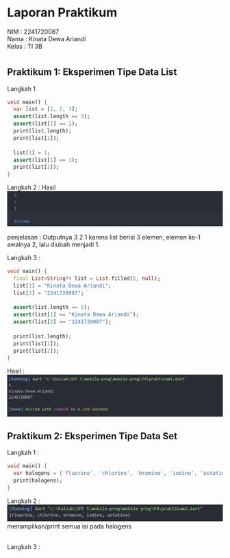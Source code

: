 # Laporan Praktikum

NIM : 2241720087 <br>
Nama : Kinata Dewa Ariandi <br>
Kelas : TI 3B
#
##  Praktikum 1: Eksperimen Tipe Data List

Langkah 1 
```dart
void main() {
  var list = [1, 2, 3];
  assert(list.length == 3);
  assert(list[1] == 2);
  print(list.length);
  print(list[1]);

  list[1] = 1;
  assert(list[1] == 1);
  print(list[1]);
}
```
Langkah 2 : 
Hasil
<img src = "ss/1.png">

penjelasan : 
Outputnya 3 2 1 karena list berisi 3 elemen, elemen ke-1 awalnya 2, lalu diubah menjadi 1.

Langkah 3 : 
```dart
void main() {
  final List<String?> list = List.filled(5, null);
  list[1] = "Kinata Dewa Ariandi";
  list[2] = "2241720087";

  assert(list.length == 5);
  assert(list[1] == "Kinata Dewa Ariandi");
  assert(list[2] == "2241720087");

  print(list.length);
  print(list[1]);
  print(list[2]);
}
```
Hasil : 
<img src = "ss/3.png">

##  Praktikum 2: Eksperimen Tipe Data Set

Langkah 1 : 
```dart
void main() {
  var halogens = {'fluorine', 'chlorine', 'bromine', 'iodine', 'astatine'};
  print(halogens);
}
```

Langkah 2 : 
<img src = "ss/4.png">
menampilkan/print semua isi pada halogens <br> <br>

Langkah 3 : 
